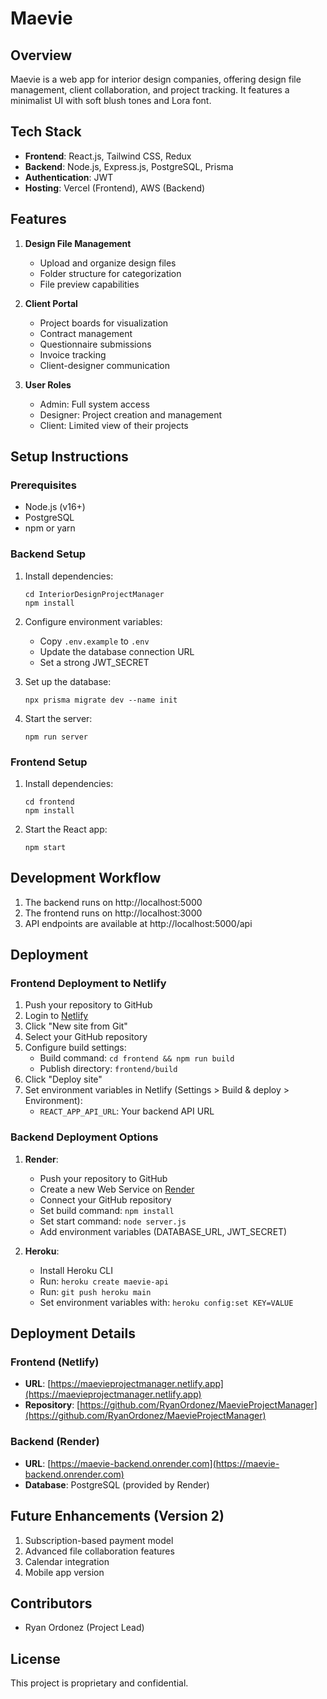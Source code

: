 # Maevie

## Overview
Maevie is a web app for interior design companies, offering design file management, client collaboration, and project tracking. It features a minimalist UI with soft blush tones and Lora font.

## Tech Stack
- **Frontend**: React.js, Tailwind CSS, Redux
- **Backend**: Node.js, Express.js, PostgreSQL, Prisma
- **Authentication**: JWT
- **Hosting**: Vercel (Frontend), AWS (Backend)

## Features
1. **Design File Management**
   - Upload and organize design files
   - Folder structure for categorization
   - File preview capabilities

2. **Client Portal**
   - Project boards for visualization
   - Contract management
   - Questionnaire submissions
   - Invoice tracking
   - Client-designer communication

3. **User Roles**
   - Admin: Full system access
   - Designer: Project creation and management
   - Client: Limited view of their projects

## Setup Instructions

### Prerequisites
- Node.js (v16+)
- PostgreSQL
- npm or yarn

### Backend Setup
1. Install dependencies:
   ```
   cd InteriorDesignProjectManager
   npm install
   ```

2. Configure environment variables:
   - Copy `.env.example` to `.env`
   - Update the database connection URL
   - Set a strong JWT_SECRET

3. Set up the database:
   ```
   npx prisma migrate dev --name init
   ```

4. Start the server:
   ```
   npm run server
   ```

### Frontend Setup
1. Install dependencies:
   ```
   cd frontend
   npm install
   ```

2. Start the React app:
   ```
   npm start
   ```

## Development Workflow
1. The backend runs on http://localhost:5000
2. The frontend runs on http://localhost:3000
3. API endpoints are available at http://localhost:5000/api

## Deployment

### Frontend Deployment to Netlify
1. Push your repository to GitHub
2. Login to [Netlify](https://www.netlify.com/)
3. Click "New site from Git"
4. Select your GitHub repository
5. Configure build settings:
   - Build command: `cd frontend && npm run build`
   - Publish directory: `frontend/build`
6. Click "Deploy site"
7. Set environment variables in Netlify (Settings > Build & deploy > Environment):
   - `REACT_APP_API_URL`: Your backend API URL

### Backend Deployment Options
1. **Render**:
   - Push your repository to GitHub
   - Create a new Web Service on [Render](https://render.com/)
   - Connect your GitHub repository
   - Set build command: `npm install`
   - Set start command: `node server.js`
   - Add environment variables (DATABASE_URL, JWT_SECRET)

2. **Heroku**:
   - Install Heroku CLI
   - Run: `heroku create maevie-api`
   - Run: `git push heroku main`
   - Set environment variables with: `heroku config:set KEY=VALUE`

## Deployment Details

### Frontend (Netlify)
- **URL**: [https://maevieprojectmanager.netlify.app](https://maevieprojectmanager.netlify.app)
- **Repository**: [https://github.com/RyanOrdonez/MaevieProjectManager](https://github.com/RyanOrdonez/MaevieProjectManager)

### Backend (Render)
- **URL**: [https://maevie-backend.onrender.com](https://maevie-backend.onrender.com)
- **Database**: PostgreSQL (provided by Render)

## Future Enhancements (Version 2)
1. Subscription-based payment model
2. Advanced file collaboration features
3. Calendar integration
4. Mobile app version

## Contributors
- Ryan Ordonez (Project Lead)

## License
This project is proprietary and confidential.
